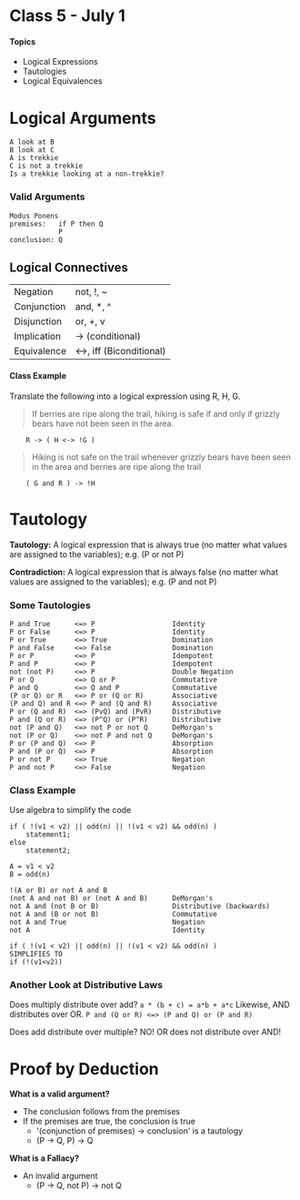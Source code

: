 # Class 5 - July 1
#### Topics
* Logical Expressions
* Tautologies
* Logical Equivalences

# Logical Arguments

```
A look at B
B look at C
A is trekkie
C is not a trekkie
Is a trekkie looking at a non-trekkie?
```

### Valid Arguments

```
Modus Ponens
premises:   if P then Q
            P
conclusion: Q
```

## Logical Connectives

| | |
| ---- | ---- |
| Negation | not, !, ~ |
| Conjunction | and, *, ^ |
| Disjunction | or, +, v |
| Implication | -> (conditional) |
| Equivalence | <->, iff (Biconditional) |
 
#### Class Example
Translate the following into a logical expression using R, H, G.

>If berries are ripe along the trail, hiking is safe if and only if grizzly bears have not been seen in the area.

```
    R -> ( H <-> !G )
```

>Hiking is not safe on the trail whenever grizzly bears have been seen in the area and berries are ripe along the trail

```
    ( G and R ) -> !H
```


# Tautology
**Tautology:** A logical expression that is always true (no matter what values are assigned to the variables); e.g. (P or not P)

**Contradiction:** A logical expression that is always false (no matter what values are assigned to the variables); e.g. (P and not P)

### Some Tautologies
```
P and True      <=> P                   Identity
P or False      <=> P                   Identity
P or True       <=> True                Domination
P and False     <=> False               Domination
P or P          <=> P                   Idempotent
P and P         <=> P                   Idempotent
not (not P)     <=> P                   Double Negation
P or Q          <=> Q or P              Commutative
P and Q         <=> Q and P             Commutative
(P or Q) or R   <=> P or (Q or R)       Associative
(P and Q) and R <=> P and (Q and R)     Associative
P or (Q and R)  <=> (PvQ) and (PvR)     Distributive
P and (Q or R)  <=> (P^Q) or (P^R)      Distributive
not (P and Q)   <=> not P or not Q      DeMorgan's
not (P or Q)    <=> not P and not Q     DeMorgan's
P or (P and Q)  <=> P                   Absorption
P and (P or Q)  <=> P                   Absorption
P or not P      <=> True                Negation
P and not P     <=> False               Negation
```

### Class Example

Use algebra to simplify the code

```
if ( !(v1 < v2) || odd(n) || !(v1 < v2) && odd(n) )
    statement1;
else
    statement2;
```

```
A = v1 < v2
B = odd(n)

!(A or B) or not A and B
(not A and not B) or (not A and B)      DeMorgan's
not A and (not B or B)                  Distributive (backwards)
not A and (B or not B)                  Commutative
not A and True                          Negation
not A                                   Identity

if ( !(v1 < v2) || odd(n) || !(v1 < v2) && odd(n) )
SIMPLIFIES TO
if (!(v1<v2))
```

### Another Look at Distributive Laws

Does multiply distribute over add? `a * (b + c) = a*b + a*c`
Likewise, AND distributes over OR. `P and (Q or R) <=> (P and Q) or (P and R)`

Does add distribute over multiple? NO!
OR does not distribute over AND!


# Proof by Deduction

**What is a valid argument?**
* The conclusion follows from the premises
* If the premises are true, the conclusion is true
    - '(conjunction of premises) -> conclusion' is a tautology
    - (P -> Q, P) -> Q

**What is a Fallacy?**
* An invalid argument
    - (P -> Q, not P) -> not Q














